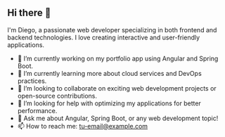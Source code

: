 ## Hi there 👋

I'm Diego, a passionate web developer specializing in both frontend and backend technologies. I love creating interactive and user-friendly applications.

- 🔭 I’m currently working on my portfolio app using Angular and Spring Boot.
- 🌱 I’m currently learning more about cloud services and DevOps practices.
- 👯 I’m looking to collaborate on exciting web development projects or open-source contributions.
- 🤔 I’m looking for help with optimizing my applications for better performance.
- 💬 Ask me about Angular, Spring Boot, or any web development topic!
- 📫 How to reach me: [tu-email@example.com](mailto:tu-email@example.com)

